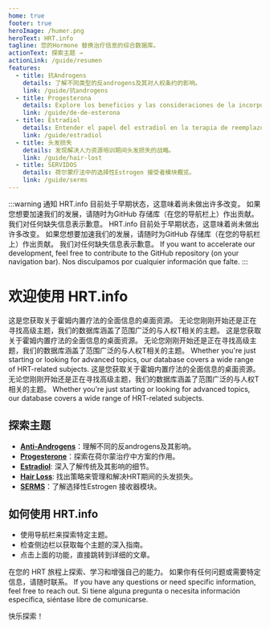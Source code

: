 ```yaml
---
home: true
footer: true
heroImage: /humer.png
heroText: HRT.info
tagline: 您的Hormone 替换治疗信息的综合数据库。
actionText: 探索主题 →
actionLink: /guide/resumen
features:
  - title: 抗Androgens
    details: 了解不同类型的反androgens及其对人权条约的影响。
    link: /guide/抗androgens
  - title: Progesterona
    details: Explore los beneficios y las consideraciones de la incorporación a su HRT.
    link: /guide/de-de-esterona
  - title: Estradiol
    details: Entender el papel del estradiol en la terapia de reemplazo de hormonas.
    link: /guide/estradiol
  - title: 头发损失
    details: 发现解决人力资源培训期间头发损失的战略。
    link: /guide/hair-lost
  - title: SERVIDOS
    details: 荷尔蒙疗法中的选择性Estrogen 接受者模块概览。
    link: /guide/serms
---
```


:::warning 通知
HRT.info 目前处于早期状态，这意味着尚未做出许多改变。 如果您想要加速我们的发展，请随时为GitHub 存储库（在您的导航栏上）作出贡献。
我们对任何缺失信息表示歉意。 HRT.info 目前处于早期状态，这意味着尚未做出许多改变。 如果您想要加速我们的发展，请随时为GitHub 存储库（在您的导航栏上）作出贡献。
我们对任何缺失信息表示歉意。 If you want to accelerate our development, feel free to contribute to the GitHub repository (on your navigation bar).
Nos disculpamos por cualquier información que falte.
:::

# 欢迎使用 HRT.info

这是您获取关于霍姆内置疗法的全面信息的桌面资源。 无论您刚刚开始还是正在寻找高级主题，我们的数据库涵盖了范围广泛的与人权T相关的主题。 这是您获取关于霍姆内置疗法的全面信息的桌面资源。 无论您刚刚开始还是正在寻找高级主题，我们的数据库涵盖了范围广泛的与人权T相关的主题。 Whether you're just starting or looking for advanced topics, our database covers a wide range of HRT-related subjects. 这是您获取关于霍姆内置疗法的全面信息的桌面资源。 无论您刚刚开始还是正在寻找高级主题，我们的数据库涵盖了范围广泛的与人权T相关的主题。 Whether you're just starting or looking for advanced topics, our database covers a wide range of HRT-related subjects.

## 探索主题

- [**Anti-Androgens**](/guide/anti-androgens)：理解不同的反androgens及其影响。
- [**Progesterone**](/guide/progesteron)：探索在荷尔蒙治疗中方案的作用。
- [**Estradiol**](/guide/estraditionol): 深入了解传统及其影响的细节。
- [**Hair Loss**](/guide/hair-loss): 找出策略来管理和解决HRT期间的头发损失。
- [**SERMS**](/guide/sems)：了解选择性Estrogen 接收器模块。

## 如何使用 HRT.info

- 使用导航栏来探索特定主题。
- 检查侧边栏以获取每个主题的深入指南。
- 点击上面的功能，直接跳转到详细的文章。

在您的 HRT 旅程上探索、学习和增强自己的能力。 如果你有任何问题或需要特定信息，请随时联系。 If you have any questions or need specific information, feel free to reach out. Si tiene alguna pregunta o necesita información específica, siéntase libre de comunicarse.

快乐探索！
